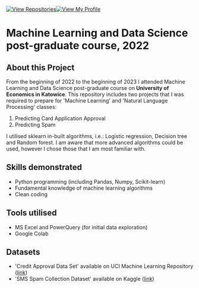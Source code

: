[![View Repositories](https://img.shields.io/badge/View-My_Repositories-blue?logo=GitHub)](https://github.com/jarsonX?tab=repositories)[![View My Profile](https://img.shields.io/badge/View-My_Profile-green?logo=GitHub)](https://github.com/jarsonX) 

# Machine Learning and Data Science post-graduate course, 2022

## About this Project
From the beginning of 2022 to the beginning of 2023 I attended Machine Learning and Data Science post-graduate course on **University of Economics in Katowice**. This repository includes two projects that I was required to prepare for 'Machine Learning' and 'Natural Language Processing' classes:

1. Predicting Card Application Approval
2. Predicting Spam

I utilised sklearn in-built algorithms, i.e.: Logistic regression, Decision tree and Random forest. I am aware that more advanced algorithms could be used, however I chose those that I am most familiar with.

## Skills demonstrated
- Python programming (including Pandas, Numpy, Scikit-learn)
- Fundamental knowledge of machine learning algorithms
- Clean coding

## Tools utilised
- MS Excel and PowerQuery (for initial data exploration)
- Google Colab

## Datasets
- 'Credit Approval Data Set' available on UCI Machine Learning Repository ([link](http://archive.ics.uci.edu/ml/datasets/credit+approval))
- 'SMS Spam Collection Dataset' available on Kaggle ([link](https://www.kaggle.com/datasets/uciml/sms-spam-collection-dataset?resource=download))
